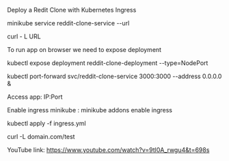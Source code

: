 Deploy a Redit Clone with Kubernetes Ingress

minikube service reddit-clone-service --url

curl - L URL

To run app on browser we need to expose deployment

kubectl expose deployment reddit-clone-deployment --type=NodePort

kubectl port-forward svc/reddit-clone-service 3000:3000 --address 0.0.0.0 &

Access app: IP:Port

Enable ingress minikube : minikube addons enable ingress

kubectl apply -f ingress.yml

curl -L domain.com/test

YouTube link: https://www.youtube.com/watch?v=9tl0A_rwgu4&t=698s
